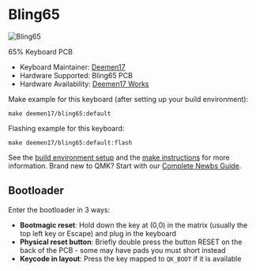 # Bling65

![Bling65](https://i.imgur.com/7hpYaoXh.jpg)

65% Keyboard PCB

* Keyboard Maintainer: [Deemen17](https://github.com/Deemen17)
* Hardware Supported: Bling65 PCB
* Hardware Availability: [Deemen17 Works](https://www.facebook.com/deemen17)

Make example for this keyboard (after setting up your build environment):

    make deemen17/bling65:default

Flashing example for this keyboard:

    make deemen17/bling65:default:flash

See the [build environment setup](https://docs.qmk.fm/#/getting_started_build_tools) and the [make instructions](https://docs.qmk.fm/#/getting_started_make_guide) for more information. Brand new to QMK? Start with our [Complete Newbs Guide](https://docs.qmk.fm/#/newbs).

## Bootloader

Enter the bootloader in 3 ways:

* **Bootmagic reset**: Hold down the key at (0,0) in the matrix (usually the top left key or Escape) and plug in the keyboard
* **Physical reset button**: Briefly double press the button RESET on the back of the PCB - some may have pads you must short instead
* **Keycode in layout**: Press the key mapped to `QK_BOOT` if it is available
